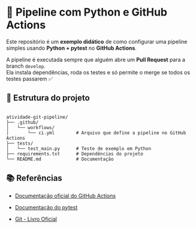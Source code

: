 # 🚀 Pipeline com Python e GitHub Actions

Este repositório é um **exemplo didático** de como configurar uma pipeline simples 
usando **Python + pytest** no **GitHub Actions**.

A pipeline é executada sempre que alguém abre um **Pull Request** para a branch `develop`.  
Ela instala dependências, roda os testes e só permite o merge se todos os testes passarem ✅

## 📂 Estrutura do projeto

```

atividade-git-pipeline/
├── .github/
│   └── workflows/
│       └── ci.yml        # Arquivo que define a pipeline no GitHub Actions
├── tests/
│   └── test_main.py      # Teste de exemplo em Python
├── requirements.txt      # Dependências do projeto
└── README.md             # Documentação

````




## 📚 Referências

* [Documentação oficial do GitHub Actions](https://docs.github.com/actions)

* [Documentação do pytest](https://docs.pytest.org/)

* [Git - Livro Oficial](https://git-scm.com/book/pt-br/v2)
